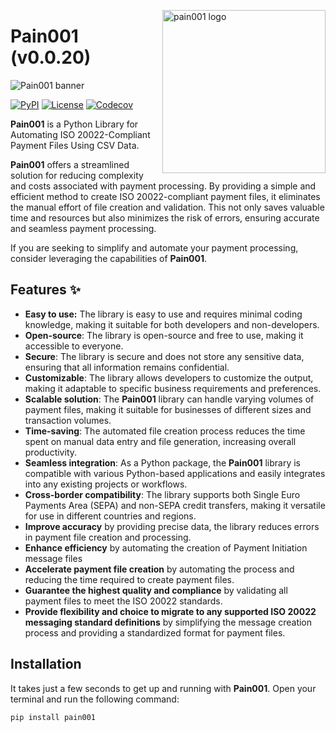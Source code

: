 <!-- markdownlint-disable MD033 MD041 -->

<img
  src="https://kura.pro/pain001/images/logos/pain001.svg"
  alt="pain001 logo"
  height="261"
  width="261"
  align="right"
/>

<!-- markdownlint-enable MD033 MD041 -->

# Pain001 (v0.0.20)

![Pain001 banner][banner]

[![PyPI][pypi]][2] [![License][license]][1] [![Codecov][codecov]][3]

**Pain001** is a Python Library for Automating ISO 20022-Compliant Payment
Files Using CSV Data.

**Pain001** offers a streamlined solution for reducing complexity and costs
associated with payment processing. By providing a simple and efficient method
to create ISO 20022-compliant payment files, it eliminates the manual effort of
file creation and validation. This not only saves valuable time and resources
but also minimizes the risk of errors, ensuring accurate and seamless payment
processing.

If you are seeking to simplify and automate your payment processing, consider
leveraging the capabilities of **Pain001**.

## Features ✨

- **Easy to use:** The library is easy to use and requires minimal coding
  knowledge, making it suitable for both developers and non-developers.
- **Open-source**: The library is open-source and free to use, making it
  accessible to everyone.
- **Secure**: The library is secure and does not store any sensitive data,
  ensuring that all information remains confidential.
- **Customizable**: The library allows developers to customize the output,
  making it adaptable to specific business requirements and preferences.
- **Scalable solution**: The **Pain001** library can handle varying volumes of
  payment files, making it suitable for businesses of different sizes and
  transaction volumes.
- **Time-saving**: The automated file creation process reduces the time spent
  on manual data entry and file generation, increasing overall productivity.
- **Seamless integration**: As a Python package, the **Pain001** library is
  compatible with various Python-based applications and easily integrates into
  any existing projects or workflows.
- **Cross-border compatibility**: The library supports both Single Euro
  Payments Area (SEPA) and non-SEPA credit transfers, making it versatile for
  use in different countries and regions.
- **Improve accuracy** by providing precise data, the library reduces errors in
  payment file creation and processing.
- **Enhance efficiency** by automating the creation of Payment Initiation
  message files
- **Accelerate payment file creation** by automating the process and reducing
  the time required to create payment files.
- **Guarantee the highest quality and compliance** by validating all payment
  files to meet the ISO 20022 standards.
- **Provide flexibility and choice to migrate to any supported ISO 20022
  messaging standard definitions** by simplifying the message creation process
  and providing a standardized format for payment files.

## Installation

It takes just a few seconds to get up and running with **Pain001**. Open your
terminal and run the following command:

```sh
pip install pain001
```

[1]: https://opensource.org/license/apache-2-0/
[2]: https://github.com/sebastienrousseau/pain001
[3]: https://codecov.io/github/sebastienrousseau/pain001?branch=main

[banner]: https://kura.pro/pain001/images/titles/title-pain001.svg 'Pain001 banner'
[codecov]: https://img.shields.io/codecov/c/github/sebastienrousseau/pain001?style=for-the-badge&token=AaUxKfRiou 'Codecov badge'
[license]: https://img.shields.io/pypi/l/pain001?style=for-the-badge 'License badge'
[pypi]: https://img.shields.io/pypi/pyversions/pain001.svg?style=for-the-badge 'PyPI badge'
